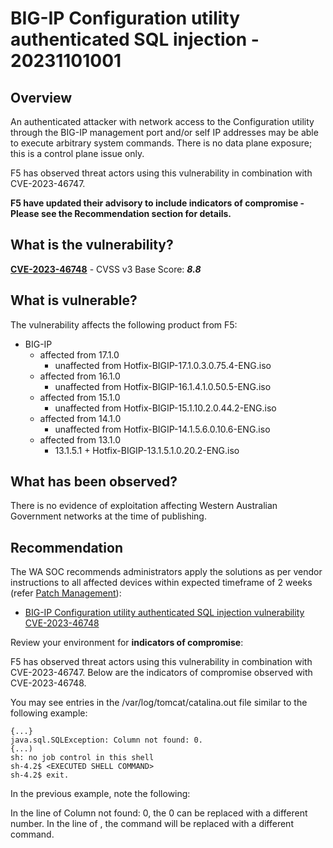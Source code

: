 # BIG-IP Configuration utility authenticated SQL injection - 20231101001

## Overview

An authenticated attacker with network access to the Configuration utility through the BIG-IP management port and/or self IP addresses may be able to execute arbitrary system commands. There is no data plane exposure; this is a control plane issue only.

F5 has observed threat actors using this vulnerability in combination with CVE-2023-46747.

**F5 have updated their advisory to include indicators of compromise - Please see the Recommendation section for details.**

## What is the vulnerability?

[**CVE-2023-46748**](https://nvd.nist.gov/vuln/detail/CVE-2023-46748) - CVSS v3 Base Score: ***8.8***

## What is vulnerable?

The vulnerability affects the following product from F5:

- BIG-IP
    - affected from 17.1.0
        - unaffected from Hotfix-BIGIP-17.1.0.3.0.75.4-ENG.iso
    - affected from 16.1.0
        - unaffected from Hotfix-BIGIP-16.1.4.1.0.50.5-ENG.iso
    - affected from 15.1.0
        - unaffected from Hotfix-BIGIP-15.1.10.2.0.44.2-ENG.iso
    - affected from 14.1.0
        - unaffected from Hotfix-BIGIP-14.1.5.6.0.10.6-ENG.iso
    - affected from 13.1.0
        - 13.1.5.1 + Hotfix-BIGIP-13.1.5.1.0.20.2-ENG.iso

## What has been observed?

There is no evidence of exploitation affecting Western Australian Government networks at the time of publishing.

## Recommendation

The WA SOC recommends administrators apply the solutions as per vendor instructions to all affected devices within expected timeframe of 2 weeks (refer [Patch Management](../guidelines/patch-management.md)):

- [BIG-IP Configuration utility authenticated SQL injection vulnerability CVE-2023-46748](https://my.f5.com/manage/s/article/K000137365)

Review your environment for **indicators of compromise**:

F5 has observed threat actors using this vulnerability in combination with CVE-2023-46747. Below are the indicators of compromise observed with CVE-2023-46748.

You may see entries in the /var/log/tomcat/catalina.out file similar to the following example:

```
{...}
java.sql.SQLException: Column not found: 0.
{...)
sh: no job control in this shell
sh-4.2$ <EXECUTED SHELL COMMAND>
sh-4.2$ exit.
```

In the previous example, note the following:

In the line of Column not found: 0, the 0 can be replaced with a different number.
In the line of <EXECUTED SHELL COMMAND>, the command will be replaced with a different command.
